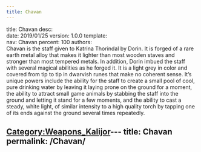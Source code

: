```yaml
---
title: Chavan
---
```


title:		Chavan
desc:		
date:		2019/01/25
version:	1.0.0
template:	
nav:		Chavan
percent:	100
authors:	
Chavan is the staff given to Katrina Thorindal by Dorin. It is forged of
a rare earth metal alloy that makes it lighter than most wooden staves
and stronger than most tempered metals. In addition, Dorin imbued the
staff with several magical abilities as he forged it. It is a light grey
in color and covered from tip to tip in dwarvish runes that make no
coherent sense. It’s unique powers include the ability for the staff to
create a small pool of cool, pure drinking water by leaving it laying
prone on the ground for a moment, the ability to attract small game
animals by stabbing the staff into the ground and letting it stand for a
few moments, and the ability to cast a steady, white light, of similar
intensity to a high quality torch by tapping one of its ends against the
ground several times repeatedly.

[Category:Weapons_Kalijor](Category:Weapons_Kalijor "wikilink")---
title: Chavan
permalink: /Chavan/
---

